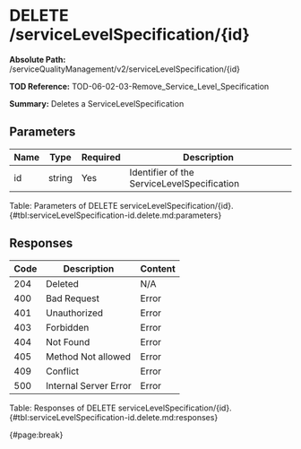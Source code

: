 <!--
    ATTENTION: This file was generated via gradle!
               Do NOT manually edit this file! Any such changes will be overwritten!
-->

# DELETE /serviceLevelSpecification/{id}

**Absolute Path:** /serviceQualityManagement/v2/serviceLevelSpecification/{id}

**TOD Reference:** TOD-06-02-03-Remove_Service_Level_Specification

**Summary:** Deletes a ServiceLevelSpecification

## Parameters

| Name | Type | Required | Description |
| ------ | ------ | --- | ------------ |
| id | string | Yes | Identifier of the ServiceLevelSpecification |

Table: Parameters of DELETE serviceLevelSpecification/{id}. {#tbl:serviceLevelSpecification-id.delete.md:parameters}

## Responses

| Code | Description | Content |
|------|-------------|---------|
| 204 | Deleted | N/A |
| 400 | Bad Request | Error |
| 401 | Unauthorized | Error |
| 403 | Forbidden | Error |
| 404 | Not Found | Error |
| 405 | Method Not allowed | Error |
| 409 | Conflict | Error |
| 500 | Internal Server Error | Error |

Table: Responses of DELETE serviceLevelSpecification/{id}. {#tbl:serviceLevelSpecification-id.delete.md:responses}

{#page:break}
